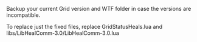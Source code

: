 Backup your current Grid version and WTF folder in case the versions are incompatible.

To replace just the fixed files, replace GridStatusHeals.lua and libs/LibHealComm-3.0/LibHealComm-3.0.lua
